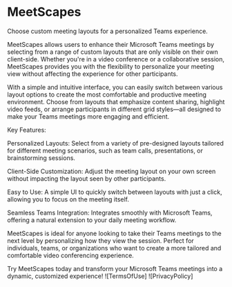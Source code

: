 # MeetScapes
Choose custom meeting layouts for a personalized Teams experience.

MeetScapes allows users to enhance their Microsoft Teams meetings by selecting from a range of custom layouts that are only visible on their own client-side. Whether you're in a video conference or a collaborative session, MeetScapes provides you with the flexibility to personalize your meeting view without affecting the experience for other participants.

With a simple and intuitive interface, you can easily switch between various layout options to create the most comfortable and productive meeting environment. Choose from layouts that emphasize content sharing, highlight video feeds, or arrange participants in different grid styles—all designed to make your Teams meetings more engaging and efficient.

Key Features:

Personalized Layouts: Select from a variety of pre-designed layouts tailored for different meeting scenarios, such as team calls, presentations, or brainstorming sessions.

Client-Side Customization: Adjust the meeting layout on your own screen without impacting the layout seen by other participants.

Easy to Use: A simple UI to quickly switch between layouts with just a click, allowing you to focus on the meeting itself.

Seamless Teams Integration: Integrates smoothly with Microsoft Teams, offering a natural extension to your daily meeting workflow.

MeetScapes is ideal for anyone looking to take their Teams meetings to the next level by personalizing how they view the session. Perfect for individuals, teams, or organizations who want to create a more tailored and comfortable video conferencing experience.

Try MeetScapes today and transform your Microsoft Teams meetings into a dynamic, customized experience!
![TermsOfUse]
![PrivacyPolicy]
